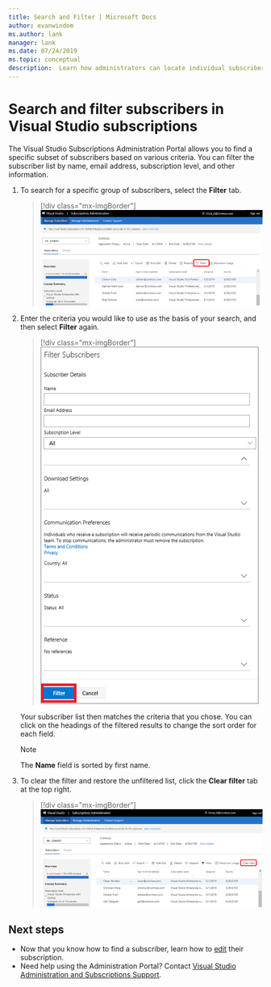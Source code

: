```yaml
---
title: Search and Filter | Microsoft Docs
author: evanwindom
ms.author: lank
manager: lank
ms.date: 07/24/2019
ms.topic: conceptual
description:  Learn how administrators can locate individual subscribers or groups in the Administrator Portal.
---
```


# Search and filter subscribers in Visual Studio subscriptions
The Visual Studio Subscriptions Administration Portal allows you to find a specific subset of subscribers based on various criteria. You can filter the subscriber list by name, email address, subscription level, and other information.

1. To search for a specific group of subscribers, select the **Filter** tab.
   > [!div class="mx-imgBorder"]
   > ![Select Filter to search a subscriber list](media/filter-list.png)

2. Enter the criteria you would like to use as the basis of your search, and then select **Filter** again.
   > [!div class="mx-imgBorder"]
   > ![Use the available fields to filter the subscriber data](media/filter-subscribers.png)

   Your subscriber list then matches the criteria that you chose.  You can click on the headings of the filtered results to change the sort order for each field.  
   > [!NOTE]
   > The **Name** field is sorted by first name.

3. To clear the filter and restore the unfiltered list, click the **Clear filter** tab at the top right. 
   > [!div class="mx-imgBorder"]
   > ![Clear the filter from the subscriber list](media/clear-filter.png)

## Next steps
- Now that you know how to find a subscriber, learn how to [edit](edit-license.md) their subscription.
- Need help using the Administration Portal?  Contact [Visual Studio Administration and Subscriptions Support](https://visualstudio.microsoft.com/support/support-overview-vs).